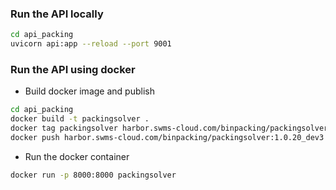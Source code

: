 ### Run the API locally

```bash
cd api_packing
uvicorn api:app --reload --port 9001
```

### Run the API using docker

- Build docker image and publish

```bash
cd api_packing
docker build -t packingsolver .
docker tag packingsolver harbor.swms-cloud.com/binpacking/packingsolver:1.0.20_dev3
docker push harbor.swms-cloud.com/binpacking/packingsolver:1.0.20_dev3
```

- Run the docker container

```bash
docker run -p 8000:8000 packingsolver
```
